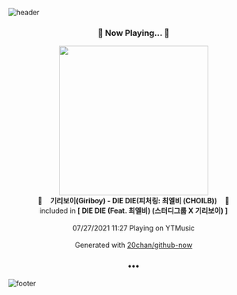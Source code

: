 ![header](https://capsule-render.vercel.app/api?type=wave&height=170&section=header&text=Hi.%20I'm%20SHIFT&fontColor=090707&fontAlignX=45&fontAlignY=65&fontSize=100)

<h3 align="center">🎵 Now Playing... 🎵</h3>
<p align="center">
  <a href="https://music.youtube.com/watch?v=0z8lJzeq1u8">
    <img width="300" src="https://lh3.googleusercontent.com/Ka-P1cu7Q_7xbay6mxOL3naEPDrCGlAr1rAkb5Th2d43J-6yAAYhnQZhOBb0xYG9oDJfqxiuEzD0nm9mLA">
  </a>
  <br>
  🎵&nbsp&nbsp&nbsp <b>기리보이(Giriboy) - DIE DIE(피처링: 최엘비 (CHOILB))</b> &nbsp&nbsp&nbsp🎵
  <br>
  included in <b>[ DIE DIE (Feat. 최엘비) (스터디그룹 X 기리보이) ]</b>
  
  <br />
  <br />
  07/27/2021 11:27 Playing on YTMusic
  <br />
  <br />
  Generated with <a href="https://github.com/20chan/github-now">20chan/github-now</a>
</p>

<h3 align="center">•••</h3>

![footer](https://capsule-render.vercel.app/api?type=wave&height=150&section=footer)
